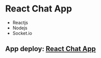 # React Chat App

- Reactjs
- Nodejs
- Socket.io

## App deploy: [React Chat App](https://onggieoi.netlify.com/)
